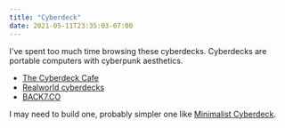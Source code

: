 ```yaml
---
title: "Cyberdeck"
date: 2021-05-11T23:35:03-07:00
---
```

I've spent too much time browsing these cyberdecks. Cyberdecks are portable computers with cyberpunk aesthetics.

* [The Cyberdeck Cafe](https://cyberdeck.cafe/)
* [Realworld cyberdecks](https://www.reddit.com/r/cyberDeck/)
* [BACK7.CO](https://back7.co/)

I may need to build one, probably simpler one like [Minimalist Cyberdeck](https://nearphuture.org/technology/minimalist-cyberdeck/).
